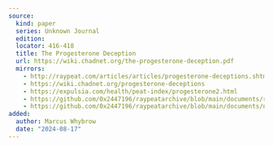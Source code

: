 ```yaml
---
source:
  kind: paper
  series: Unknown Journal
  edition: 
  locator: 416-418
  title: The Progesterone Deception
  url: https://wiki.chadnet.org/the-progesterone-deception.pdf
  mirrors:
    - http://raypeat.com/articles/articles/progesterone-deceptions.shtml
    - https://wiki.chadnet.org/progesterone-deceptions
    - https://expulsia.com/health/peat-index/progesterone2.html
    - https://github.com/0x2447196/raypeatarchive/blob/main/documents/raypeat.com/progesterone-deceptions.md
    - https://github.com/0x2447196/raypeatarchive/blob/main/documents/newsletters/the-progesterone-deception.txt
added:
  author: Marcus Whybrow
  date: "2024-08-17"
---
```


